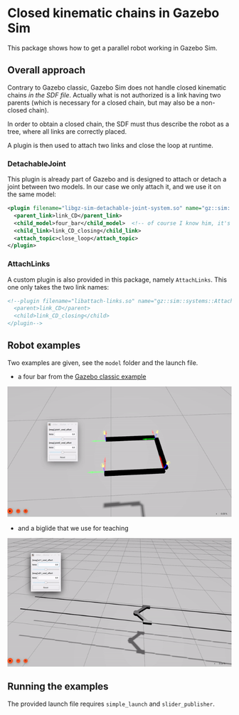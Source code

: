 # Closed kinematic chains in Gazebo Sim

This package shows how to get a parallel robot working in Gazebo Sim.

## Overall approach

Contrary to Gazebo classic, Gazebo Sim does not handle closed kinematic chains *in the SDF file*.
Actually what is not authorized is a link having two parents (which is necessary for a closed chain, but may also be a non-closed chain).

In order to obtain a closed chain, the SDF must thus describe the robot as a tree, where all links are correctly placed.

A plugin is then used to attach two links and close the loop at runtime.

### DetachableJoint

This plugin is already part of Gazebo and is designed to attach or detach a joint between two models. In our case we only attach it, and we use it on the same model:

```xml
<plugin filename="libgz-sim-detachable-joint-system.so" name="gz::sim::systems::DetachableJoint">
  <parent_link>link_CD</parent_link>
  <child_model>four_bar</child_model>  <!-- of course I know him, it's me -->
  <child_link>link_CD_closing</child_link>
  <attach_topic>close_loop</attach_topic>
</plugin>
```

### AttachLinks

A custom plugin is also provided in this package, namely `AttachLinks`. This one only takes the two link names:

```xml
<!--plugin filename="libattach-links.so" name="gz::sim::systems::AttachLinks">
  <parent>link_CD</parent>
  <child>link_CD_closing</child>
</plugin-->
```

## Robot examples

Two examples are given, see the `model` folder and the launch file.

- a four bar from the [Gazebo classic example](https://classic.gazebosim.org/tutorials?tut=kinematic_loop&cat=)

![](images/five_bar.gif)

- and a biglide that we use for teaching

![](images/biglide.gif)

## Running the examples

The provided launch file requires `simple_launch` and `slider_publisher`.
